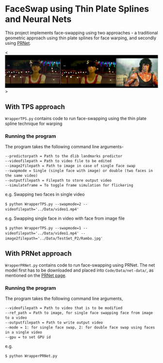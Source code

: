 
# FaceSwap using Thin Plate Splines and Neural Nets

This project implements face-swapping using two approaches - a traditional geometric approach using thin plate splines for face warping, and secondly using [PRNet](https://github.com/YadiraF/PRNet).

<![rambo](https://github.com/aqurilla/faceswap-tps-dl/blob/master/Data/images/ramboTPS1.jpg)>

## With TPS approach

`WrapperTPS.py` contains code to run face-swapping using the thin plate spline technique for warping

### Running the program

The program takes the following command line arguments-

```
--predictorpath = Path to the dlib landmarks predictor
--videofilepath = Path to video file to be edited
--image2filepath = Path to image in case of single face swap
--swapmode = Single (single face with image) or double (two faces in the same video)
--outputfilepath = Filepath to store output video
--simulateframe = To toggle frame simulation for flickering
```

e.g. Swapping two faces in single video

`$ python WrapperTPS.py --swapmode=2 --videofilepath='../Data/video1.mp4'`

e.g. Swapping single face in video with face from image file

`$ python WrapperTPS.py --swapmode=1 --videofilepath='../Data/video1.mp4' --image2filepath='../Data/TestSet_P2/Rambo.jpg'`

## With PRNet approach

`WrapperPRNet.py` contains code to run face-swapping using PRNet. The net model first has to be downloaded and placed into `Code/Data/net-data/`, as mentioned on the [PRNet page](https://github.com/YadiraF/PRNet).

### Running the program

The program takes the following command line arguments,

```
--videofilepath = Path to video that is to be modified
--ref_path = Path to image, for single face swapping face from image to a video
--outputfilepath = Path to write output video
--mode = 1: for single face swap, 2: for double face swap using faces in a single video
--gpu = to set GPU id
```

e.g.

`$ python WrapperPRNet.py`
